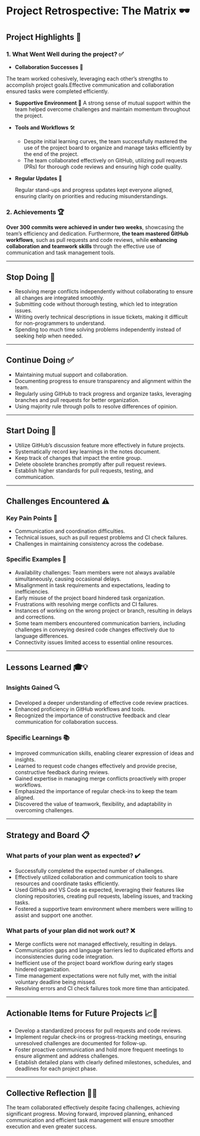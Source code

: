 <!-- this template is for inspiration, feel free to change it however you like! -->

# Project Retrospective: The Matrix 🕶️

## Project Highlights 🌟

### 1. What Went Well during the project? ✅

- **Collaboration Successes** 🤝

The team worked cohesively, leveraging each other’s strengths to accomplish
project goals.Effective communication and collaboration ensured
tasks were completed efficiently.

- **Supportive Environment** 💪
A strong sense of mutual support within the team helped overcome
challenges and maintain momentum throughout the project.

- **Tools and Workflows** 🛠️

  - Despite initial learning curves, the team successfully mastered the use of
the project board to organize and manage tasks efficiently by the end of the
project.
  - The team collaborated effectively on GitHub, utilizing pull requests (PRs)
  for thorough code reviews and ensuring high code quality.

- **Regular Updates** 🔄

  Regular stand-ups and progress updates kept everyone aligned,
ensuring clarity on priorities and reducing misunderstandings.

### 2. Achievements 🏆

**Over 300 commits were achieved in under two weeks**, showcasing the team’s
efficiency and dedication. Furthermore, **the team mastered GitHub workflows**,
such as pull requests and code reviews, while **enhancing collaboration and**
**teamwork skills** through the effective use of communication and task management
tools.

---

## Stop Doing 🚫

- Resolving merge conflicts independently without collaborating to
ensure all changes are integrated smoothly.
- Submitting code without thorough testing, which led to integration issues.
- Writing overly technical descriptions in issue tickets, making it difficult
for non-programmers to understand.
- Spending too much time solving problems independently
instead of seeking help when needed.

---

## Continue Doing ✅

- Maintaining mutual support and collaboration.
- Documenting progress to ensure transparency and alignment within the team.
- Regularly using GitHub to track progress and organize tasks,
leveraging branches and pull requests for better organization.
- Using majority rule through polls to resolve differences of opinion.

---

## Start Doing 🚀

- Utilize GitHub’s discussion feature more effectively in future projects.
- Systematically record key learnings in the notes document.
- Keep track of changes that impact the entire group.
- Delete obsolete branches promptly after pull request reviews.
- Establish higher standards for pull requests, testing, and communication.

---

## Challenges Encountered ⚠️

### Key Pain Points 🔑

- Communication and coordination difficulties.
- Technical issues, such as pull request problems and CI check failures.
- Challenges in maintaining consistency across the codebase.

### Specific Examples 📌

- Availability challenges: Team members were not always
available simultaneously, causing occasional delays.
- Misalignment in task requirements and expectations, leading to inefficiencies.
- Early misuse of the project board hindered task organization.
- Frustrations with resolving merge conflicts and CI failures.
- Instances of working on the wrong project or branch, resulting in delays and corrections.
- Some team members encountered communication barriers, including challenges in
conveying desired code changes effectively due to language differences.
- Connectivity issues limited access to essential online resources.

---

## Lessons Learned 🎓💡

### Insights Gained 🔍

- Developed a deeper understanding of effective code review practices.
- Enhanced proficiency in GitHub workflows and tools.
- Recognized the importance of constructive feedback and clear communication
for collaboration success.

### Specific Learnings 📚

- Improved communication skills, enabling clearer expression of ideas and insights.
- Learned to request code changes effectively and provide precise,
constructive feedback during reviews.
- Gained expertise in managing merge conflicts proactively with proper workflows.
- Emphasized the importance of regular check-ins to keep the team aligned.
- Discovered the value of teamwork, flexibility, and adaptability in overcoming challenges.

---

## Strategy and Board 📋

### What parts of your plan went as expected? ✔️

- Successfully completed the expected number of challenges.
- Effectively utilized collaboration and communication tools to share resources
and coordinate tasks efficiently.
- Used GitHub and VS Code as expected, leveraging their features like cloning
repositories, creating pull requests, labeling issues, and tracking tasks.
- Fostered a supportive team environment where members were willing to assist
and support one another.

### What parts of your plan did not work out? ❌

- Merge conflicts were not managed effectively, resulting in delays.
- Communication gaps and language barriers led to duplicated efforts and
inconsistencies during code integration.
- Inefficient use of the project board workflow during early stages hindered organization.
- Time management expectations were not fully met, with the initial voluntary
deadline being missed.
- Resolving errors and CI check failures took more time than anticipated.

---

## Actionable Items for Future Projects 📈🎯

- Develop a standardized process for pull requests and code reviews.
- Implement regular check-ins or progress-tracking meetings, ensuring
unresolved challenges are documented for follow-up.
- Foster proactive communication and hold more frequent meetings to ensure
alignment and address challenges.
- Establish detailed plans with clearly defined milestones, schedules, and
deadlines for each project phase.

---

## Collective Reflection 🤝✨

The team collaborated effectively despite facing challenges, achieving
significant progress. Moving forward, improved planning, enhanced communication
and efficient task management will ensure smoother execution and even greater success.
